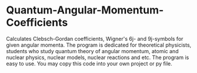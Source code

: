 # Quantum-Angular-Momentum-Coefficients
Calculates Clebsch-Gordan coefficients, Wigner's 6j- and 9j-symbols for given angular momenta.
The program is dedicated for theoretical physicists, students who study quantum theory of angular momentum, atomic and nuclear physics, nuclear models, nuclear reactions and etc. 
The program is easy to use. You may copy this code into your own project or py file.
